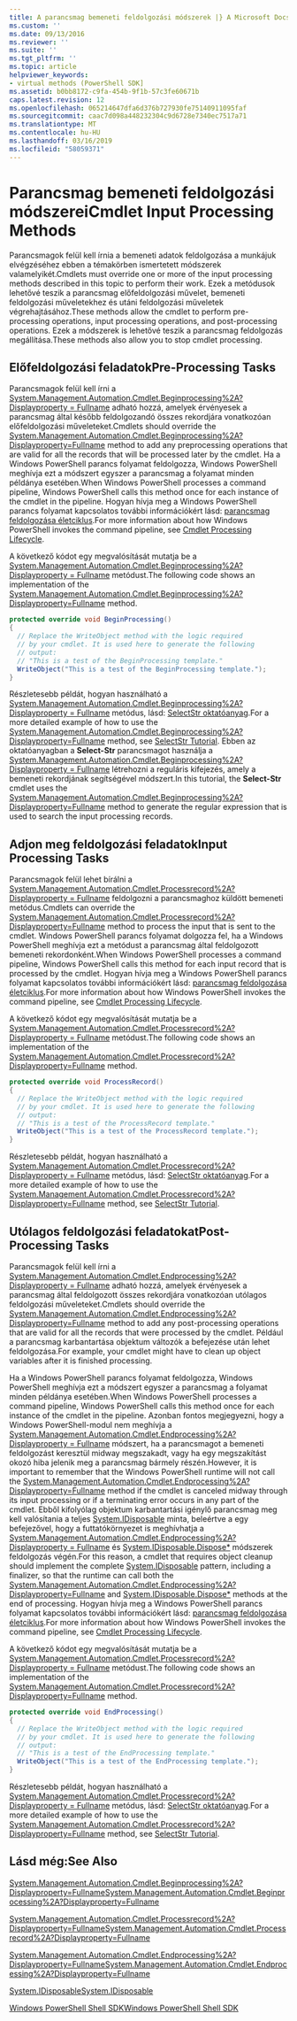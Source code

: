 ```yaml
---
title: A parancsmag bemeneti feldolgozási módszerek |} A Microsoft Docs
ms.custom: ''
ms.date: 09/13/2016
ms.reviewer: ''
ms.suite: ''
ms.tgt_pltfrm: ''
ms.topic: article
helpviewer_keywords:
- virtual methods (PowerShell SDK]
ms.assetid: b0bb8172-c9fa-454b-9f1b-57c3fe60671b
caps.latest.revision: 12
ms.openlocfilehash: 065214647dfa6d376b727930fe75140911095faf
ms.sourcegitcommit: caac7d098a448232304c9d6728e7340ec7517a71
ms.translationtype: MT
ms.contentlocale: hu-HU
ms.lasthandoff: 03/16/2019
ms.locfileid: "58059371"
---
```

# <a name="cmdlet-input-processing-methods"></a><span data-ttu-id="90f27-102">Parancsmag bemeneti feldolgozási módszerei</span><span class="sxs-lookup"><span data-stu-id="90f27-102">Cmdlet Input Processing Methods</span></span>

<span data-ttu-id="90f27-103">Parancsmagok felül kell írnia a bemeneti adatok feldolgozása a munkájuk elvégzéséhez ebben a témakörben ismertetett módszerek valamelyikét.</span><span class="sxs-lookup"><span data-stu-id="90f27-103">Cmdlets must override one or more of the input processing methods described in this topic to perform their work.</span></span> <span data-ttu-id="90f27-104">Ezek a metódusok lehetővé teszik a parancsmag előfeldolgozási művelet, bemeneti feldolgozási műveletekhez és utáni feldolgozási műveletek végrehajtásához.</span><span class="sxs-lookup"><span data-stu-id="90f27-104">These methods allow the cmdlet to perform pre-processing operations, input processing operations, and post-processing operations.</span></span> <span data-ttu-id="90f27-105">Ezek a módszerek is lehetővé teszik a parancsmag feldolgozás megállítása.</span><span class="sxs-lookup"><span data-stu-id="90f27-105">These methods also allow you to stop cmdlet processing.</span></span>

## <a name="pre-processing-tasks"></a><span data-ttu-id="90f27-106">Előfeldolgozási feladatok</span><span class="sxs-lookup"><span data-stu-id="90f27-106">Pre-Processing Tasks</span></span>

<span data-ttu-id="90f27-107">Parancsmagok felül kell írni a [System.Management.Automation.Cmdlet.Beginprocessing%2A? Displayproperty = Fullname](/dotnet/api/system.management.automation.cmdlet.beginprocessing?view=powershellsdk-1.1.0) adható hozzá, amelyek érvényesek a parancsmag által később feldolgozandó összes rekordjára vonatkozóan előfeldolgozási műveleteket.</span><span class="sxs-lookup"><span data-stu-id="90f27-107">Cmdlets should override the [System.Management.Automation.Cmdlet.Beginprocessing%2A?Displayproperty=Fullname](/dotnet/api/system.management.automation.cmdlet.beginprocessing?view=powershellsdk-1.1.0) method to add any preprocessing operations that are valid for all the records that will be processed later by the cmdlet.</span></span> <span data-ttu-id="90f27-108">Ha a Windows PowerShell parancs folyamat feldolgozza, Windows PowerShell meghívja ezt a módszert egyszer a parancsmag a folyamat minden példánya esetében.</span><span class="sxs-lookup"><span data-stu-id="90f27-108">When Windows PowerShell processes a command pipeline, Windows PowerShell calls this method once for each instance of the cmdlet in the pipeline.</span></span> <span data-ttu-id="90f27-109">Hogyan hívja meg a Windows PowerShell parancs folyamat kapcsolatos további információkért lásd: [parancsmag feldolgozása életciklus](https://msdn.microsoft.com/en-us/3202f55c-314d-4ac3-ad78-4c7ca72253c5).</span><span class="sxs-lookup"><span data-stu-id="90f27-109">For more information about how Windows PowerShell invokes the command pipeline, see [Cmdlet Processing Lifecycle](https://msdn.microsoft.com/en-us/3202f55c-314d-4ac3-ad78-4c7ca72253c5).</span></span>

<span data-ttu-id="90f27-110">A következő kódot egy megvalósítását mutatja be a [System.Management.Automation.Cmdlet.Beginprocessing%2A? Displayproperty = Fullname](/dotnet/api/system.management.automation.cmdlet.beginprocessing?view=powershellsdk-1.1.0) metódust.</span><span class="sxs-lookup"><span data-stu-id="90f27-110">The following code shows an implementation of the [System.Management.Automation.Cmdlet.Beginprocessing%2A?Displayproperty=Fullname](/dotnet/api/system.management.automation.cmdlet.beginprocessing?view=powershellsdk-1.1.0) method.</span></span>

```csharp
protected override void BeginProcessing()
{
  // Replace the WriteObject method with the logic required
  // by your cmdlet. It is used here to generate the following
  // output:
  // "This is a test of the BeginProcessing template."
  WriteObject("This is a test of the BeginProcessing template.");
}
```

<span data-ttu-id="90f27-111">Részletesebb példát, hogyan használható a [System.Management.Automation.Cmdlet.Beginprocessing%2A? Displayproperty = Fullname](/dotnet/api/system.management.automation.cmdlet.beginprocessing?view=powershellsdk-1.1.0) metódus, lásd: [SelectStr oktatóanyag](./selectstr-tutorial.md).</span><span class="sxs-lookup"><span data-stu-id="90f27-111">For a more detailed example of how to use the [System.Management.Automation.Cmdlet.Beginprocessing%2A?Displayproperty=Fullname](/dotnet/api/system.management.automation.cmdlet.beginprocessing?view=powershellsdk-1.1.0) method, see [SelectStr Tutorial](./selectstr-tutorial.md).</span></span> <span data-ttu-id="90f27-112">Ebben az oktatóanyagban a **Select-Str** parancsmagot használja a [System.Management.Automation.Cmdlet.Beginprocessing%2A? Displayproperty = Fullname](/dotnet/api/system.management.automation.cmdlet.beginprocessing?view=powershellsdk-1.1.0) létrehozni a reguláris kifejezés, amely a bemeneti rekordjának segítségével módszert.</span><span class="sxs-lookup"><span data-stu-id="90f27-112">In this tutorial, the **Select-Str** cmdlet uses the [System.Management.Automation.Cmdlet.Beginprocessing%2A?Displayproperty=Fullname](/dotnet/api/system.management.automation.cmdlet.beginprocessing?view=powershellsdk-1.1.0) method to generate the regular expression that is used to search the input processing records.</span></span>

## <a name="input-processing-tasks"></a><span data-ttu-id="90f27-113">Adjon meg feldolgozási feladatok</span><span class="sxs-lookup"><span data-stu-id="90f27-113">Input Processing Tasks</span></span>

<span data-ttu-id="90f27-114">Parancsmagok felül lehet bírálni a [System.Management.Automation.Cmdlet.Processrecord%2A? Displayproperty = Fullname](/dotnet/api/system.management.automation.cmdlet.processrecord?view=powershellsdk-1.1.0) feldolgozni a parancsmaghoz küldött bemeneti metódus.</span><span class="sxs-lookup"><span data-stu-id="90f27-114">Cmdlets can override the [System.Management.Automation.Cmdlet.Processrecord%2A?Displayproperty=Fullname](/dotnet/api/system.management.automation.cmdlet.processrecord?view=powershellsdk-1.1.0) method to process the input that is sent to the cmdlet.</span></span> <span data-ttu-id="90f27-115">Windows PowerShell parancs folyamat dolgozza fel, ha a Windows PowerShell meghívja ezt a metódust a parancsmag által feldolgozott bemeneti rekordonként.</span><span class="sxs-lookup"><span data-stu-id="90f27-115">When Windows PowerShell processes a command pipeline, Windows PowerShell calls this method for each input record that is processed by the cmdlet.</span></span> <span data-ttu-id="90f27-116">Hogyan hívja meg a Windows PowerShell parancs folyamat kapcsolatos további információkért lásd: [parancsmag feldolgozása életciklus](https://msdn.microsoft.com/en-us/3202f55c-314d-4ac3-ad78-4c7ca72253c5).</span><span class="sxs-lookup"><span data-stu-id="90f27-116">For more information about how Windows PowerShell invokes the command pipeline, see [Cmdlet Processing Lifecycle](https://msdn.microsoft.com/en-us/3202f55c-314d-4ac3-ad78-4c7ca72253c5).</span></span>

<span data-ttu-id="90f27-117">A következő kódot egy megvalósítását mutatja be a [System.Management.Automation.Cmdlet.Processrecord%2A? Displayproperty = Fullname](/dotnet/api/system.management.automation.cmdlet.processrecord?view=powershellsdk-1.1.0) metódust.</span><span class="sxs-lookup"><span data-stu-id="90f27-117">The following code shows an implementation of the [System.Management.Automation.Cmdlet.Processrecord%2A?Displayproperty=Fullname](/dotnet/api/system.management.automation.cmdlet.processrecord?view=powershellsdk-1.1.0) method.</span></span>

```csharp
protected override void ProcessRecord()
{
  // Replace the WriteObject method with the logic required
  // by your cmdlet. It is used here to generate the following
  // output:
  // "This is a test of the ProcessRecord template."
  WriteObject("This is a test of the ProcessRecord template.");
}
```

<span data-ttu-id="90f27-118">Részletesebb példát, hogyan használható a [System.Management.Automation.Cmdlet.Processrecord%2A? Displayproperty = Fullname](/dotnet/api/system.management.automation.cmdlet.processrecord?view=powershellsdk-1.1.0) metódus, lásd: [SelectStr oktatóanyag](./selectstr-tutorial.md).</span><span class="sxs-lookup"><span data-stu-id="90f27-118">For a more detailed example of how to use the [System.Management.Automation.Cmdlet.Processrecord%2A?Displayproperty=Fullname](/dotnet/api/system.management.automation.cmdlet.processrecord?view=powershellsdk-1.1.0) method, see [SelectStr Tutorial](./selectstr-tutorial.md).</span></span>

## <a name="post-processing-tasks"></a><span data-ttu-id="90f27-119">Utólagos feldolgozási feladatokat</span><span class="sxs-lookup"><span data-stu-id="90f27-119">Post-Processing Tasks</span></span>

<span data-ttu-id="90f27-120">Parancsmagok felül kell írni a [System.Management.Automation.Cmdlet.Endprocessing%2A? Displayproperty = Fullname](/dotnet/api/system.management.automation.cmdlet.endprocessing?view=powershellsdk-1.1.0) adható hozzá, amelyek érvényesek a parancsmag által feldolgozott összes rekordjára vonatkozóan utólagos feldolgozási műveleteket.</span><span class="sxs-lookup"><span data-stu-id="90f27-120">Cmdlets should override the [System.Management.Automation.Cmdlet.Endprocessing%2A?Displayproperty=Fullname](/dotnet/api/system.management.automation.cmdlet.endprocessing?view=powershellsdk-1.1.0) method to add any post-processing operations that are valid for all the records that were processed by the cmdlet.</span></span> <span data-ttu-id="90f27-121">Például a parancsmag karbantartása objektum változók a befejezése után lehet feldolgozása.</span><span class="sxs-lookup"><span data-stu-id="90f27-121">For example, your cmdlet might have to clean up object variables after it is finished processing.</span></span>

<span data-ttu-id="90f27-122">Ha a Windows PowerShell parancs folyamat feldolgozza, Windows PowerShell meghívja ezt a módszert egyszer a parancsmag a folyamat minden példánya esetében.</span><span class="sxs-lookup"><span data-stu-id="90f27-122">When Windows PowerShell processes a command pipeline, Windows PowerShell calls this method once for each instance of the cmdlet in the pipeline.</span></span> <span data-ttu-id="90f27-123">Azonban fontos megjegyezni, hogy a Windows PowerShell-modul nem meghívja a [System.Management.Automation.Cmdlet.Endprocessing%2A? Displayproperty = Fullname](/dotnet/api/system.management.automation.cmdlet.endprocessing?view=powershellsdk-1.1.0) módszert, ha a parancsmagot a bemeneti feldolgozást keresztül midway megszakadt, vagy ha egy megszakítást okozó hiba jelenik meg a parancsmag bármely részén.</span><span class="sxs-lookup"><span data-stu-id="90f27-123">However, it is important to remember that the Windows PowerShell runtime will not call the [System.Management.Automation.Cmdlet.Endprocessing%2A?Displayproperty=Fullname](/dotnet/api/system.management.automation.cmdlet.endprocessing?view=powershellsdk-1.1.0) method if the cmdlet is canceled midway through its input processing or if a terminating error occurs in any part of the cmdlet.</span></span> <span data-ttu-id="90f27-124">Ebből kifolyólag objektum karbantartási igénylő parancsmag meg kell valósítania a teljes [System.IDisposable](/dotnet/api/System.IDisposable) minta, beleértve a egy befejezővel, hogy a futtatókörnyezet is meghívhatja a [ System.Management.Automation.Cmdlet.Endprocessing%2A? Displayproperty = Fullname](/dotnet/api/system.management.automation.cmdlet.endprocessing?view=powershellsdk-1.1.0) és [System.IDisposable.Dispose\*](/dotnet/api/System.IDisposable.Dispose) módszerek feldolgozás végén.</span><span class="sxs-lookup"><span data-stu-id="90f27-124">For this reason, a cmdlet that requires object cleanup should implement the complete [System.IDisposable](/dotnet/api/System.IDisposable) pattern, including a finalizer, so that the runtime can call both the [System.Management.Automation.Cmdlet.Endprocessing%2A?Displayproperty=Fullname](/dotnet/api/system.management.automation.cmdlet.endprocessing?view=powershellsdk-1.1.0) and [System.IDisposable.Dispose\*](/dotnet/api/System.IDisposable.Dispose) methods at the end of processing.</span></span> <span data-ttu-id="90f27-125">Hogyan hívja meg a Windows PowerShell parancs folyamat kapcsolatos további információkért lásd: [parancsmag feldolgozása életciklus](https://msdn.microsoft.com/en-us/3202f55c-314d-4ac3-ad78-4c7ca72253c5).</span><span class="sxs-lookup"><span data-stu-id="90f27-125">For more information about how Windows PowerShell invokes the command pipeline, see [Cmdlet Processing Lifecycle](https://msdn.microsoft.com/en-us/3202f55c-314d-4ac3-ad78-4c7ca72253c5).</span></span>

<span data-ttu-id="90f27-126">A következő kódot egy megvalósítását mutatja be a [System.Management.Automation.Cmdlet.Processrecord%2A? Displayproperty = Fullname](/dotnet/api/system.management.automation.cmdlet.processrecord?view=powershellsdk-1.1.0) metódust.</span><span class="sxs-lookup"><span data-stu-id="90f27-126">The following code shows an implementation of the [System.Management.Automation.Cmdlet.Processrecord%2A?Displayproperty=Fullname](/dotnet/api/system.management.automation.cmdlet.processrecord?view=powershellsdk-1.1.0) method.</span></span>

```csharp
protected override void EndProcessing()
{
  // Replace the WriteObject method with the logic required
  // by your cmdlet. It is used here to generate the following
  // output:
  // "This is a test of the EndProcessing template."
  WriteObject("This is a test of the EndProcessing template.");
}
```

<span data-ttu-id="90f27-127">Részletesebb példát, hogyan használható a [System.Management.Automation.Cmdlet.Processrecord%2A? Displayproperty = Fullname](/dotnet/api/system.management.automation.cmdlet.processrecord?view=powershellsdk-1.1.0) metódus, lásd: [SelectStr oktatóanyag](./selectstr-tutorial.md).</span><span class="sxs-lookup"><span data-stu-id="90f27-127">For a more detailed example of how to use the [System.Management.Automation.Cmdlet.Processrecord%2A?Displayproperty=Fullname](/dotnet/api/system.management.automation.cmdlet.processrecord?view=powershellsdk-1.1.0) method, see [SelectStr Tutorial](./selectstr-tutorial.md).</span></span>

## <a name="see-also"></a><span data-ttu-id="90f27-128">Lásd még:</span><span class="sxs-lookup"><span data-stu-id="90f27-128">See Also</span></span>

[<span data-ttu-id="90f27-129">System.Management.Automation.Cmdlet.Beginprocessing%2A?Displayproperty=Fullname</span><span class="sxs-lookup"><span data-stu-id="90f27-129">System.Management.Automation.Cmdlet.Beginprocessing%2A?Displayproperty=Fullname</span></span>](/dotnet/api/system.management.automation.cmdlet.beginprocessing?view=powershellsdk-1.1.0)

[<span data-ttu-id="90f27-130">System.Management.Automation.Cmdlet.Processrecord%2A?Displayproperty=Fullname</span><span class="sxs-lookup"><span data-stu-id="90f27-130">System.Management.Automation.Cmdlet.Processrecord%2A?Displayproperty=Fullname</span></span>](/dotnet/api/system.management.automation.cmdlet.processrecord?view=powershellsdk-1.1.0)

[<span data-ttu-id="90f27-131">System.Management.Automation.Cmdlet.Endprocessing%2A?Displayproperty=Fullname</span><span class="sxs-lookup"><span data-stu-id="90f27-131">System.Management.Automation.Cmdlet.Endprocessing%2A?Displayproperty=Fullname</span></span>](/dotnet/api/system.management.automation.cmdlet.endprocessing?view=powershellsdk-1.1.0)

[<span data-ttu-id="90f27-132">System.IDisposable</span><span class="sxs-lookup"><span data-stu-id="90f27-132">System.IDisposable</span></span>](/dotnet/api/System.IDisposable)

[<span data-ttu-id="90f27-133">Windows PowerShell Shell SDK</span><span class="sxs-lookup"><span data-stu-id="90f27-133">Windows PowerShell Shell SDK</span></span>](../windows-powershell-reference.md)
